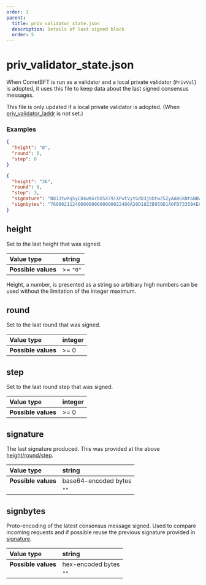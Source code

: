 ```yaml
---
order: 1
parent:
  title: priv_validator_state.json
  description: Details of last signed block
  order: 5
---
```

# priv_validator_state.json
When CometBFT is run as a validator and a local private validator (`PrivVal`) is adopted, it uses this file to keep data about the last signed consensus messages.

This file is only updated if a local private validator is adopted.
(When [priv_validator_laddr](config.toml.md#priv_validator_laddr) is not set.)

### Examples
```json
{
  "height": "0",
  "round": 0,
  "step": 0
}
```

```json
{
  "height": "36",
  "round": 0,
  "step": 3,
  "signature": "N813twXq5yC84wKGrD85X79iXPwtVytGdD3j8btwZ5ZyAAHSkNt6NBWvrTJUcMLqefPfG3SBdPHdfOedieeYCg==",
  "signbytes": "76080211240000000000000022480A20D1823B950D1A0FD7335B4E63D2B65CF9D0CEAC13DF4E9E2DFB4765D2C69C74D0122408011220DB69B3B750BBCEAB4BC86BB1847D3E0DDB342EFAFE5731605C61A828265E09802A0C08CDF288AF0610A88CA8FE023211746573742D636861696E2D4866644B6E44"
}
```
## height
Set to the last height that was signed.

| Value type          | string      |
|:--------------------|:------------|
| **Possible values** | &gt;= `"0"` |

Height, a number, is presented as a string so arbitrary high numbers can be used without the limitation of the integer
maximum.

## round
Set to the last round that was signed.

| Value type          | integer |
|:--------------------|:--------|
| **Possible values** | &gt;= 0 |

## step
Set to the last round step that was signed.

| Value type          | integer |
|:--------------------|:--------|
| **Possible values** | &gt;= 0 |

## signature
The last signature produced. This was provided at the above [height/round/step](#height).

| Value type          | string               |
|:--------------------|:---------------------|
| **Possible values** | base64-encoded bytes |
|                     | `""`                 |

## signbytes
Proto-encoding of the latest consensus message signed. Used to compare incoming requests and if possible reuse the
previous signature provided in [signature](#signature).

| Value type          | string            |
|:--------------------|:------------------|
| **Possible values** | hex-encoded bytes |
|                     | `""`              |

